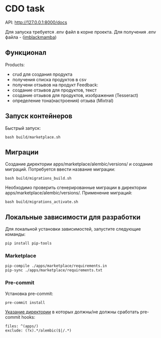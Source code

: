 # CDO task

API: http://127.0.0.1:8000/docs

Для запуска требуется .env файл в корне проекта.
Для получения .env файла - ([imblackmamba](https://t.me/imblackmamba13))

## Функционал
Products:
- crud для создания продукта
- получения списка продуктов в csv
- получени отзывов на продукт
Feedback:
- создание отзывов для продуктов, текст
- создание отзывов для продуктов, изображения (Tesseract)
- определение тона(настроения) отзыва (Mixtral)

## Запуск контейнеров
Быстрый запуск:
```
bash build/marketplace.sh
```

## Миграции
Создание директории apps/marketplace/alembic/versions/ и создание миграций. Потребуется ввести название миграции:
```
bash build/migrations_build.sh
```
Необходимо проверить сгенерированные миграции в директории apps/marketplace/alembic/versions/.
Применение миграций:
```
bash build/migrations_activate.sh
```

## Локальные зависимости для разработки
Для локальной установки зависимостей, запустите следующие команды:
```
pip install pip-tools
```

### Marketplace
```
pip-compile ./apps/marketplace/requirements.in
pip-sync ./apps/marketplace/requirements.txt
```

### Pre-commit
Установка pre-commit:
```
pre-commit install
```
[Указание директории](.pre-commit-config.yaml) в которых должны/не должны сработать pre-commit hooks:  
```
files: ^(apps/)
exclude: (?x).*/alembic($|/.*)
```